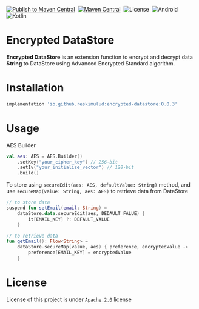 [![Publish to Maven Central](https://github.com/reskimulud/encrypted-datastore/actions/workflows/publish-gradle.yml/badge.svg)](https://github.com/reskimulud/encrypted-datastore/actions/workflows/publish-gradle.yml)&nbsp;
[![Maven Central](https://img.shields.io/maven-central/v/io.github.reskimulud/encrypted-datastore.svg?label=Maven%20Central)](https://search.maven.org/search?q=g:%22io.github.reskimulud%22%20AND%20a:%22encrypted-datastore%22)&nbsp;
![License](https://img.shields.io/github/license/reskimulud/encrypted-datastore?logo=github)&nbsp;
![Android](https://img.shields.io/badge/Android-3DDC84?logo=android&logoColor=white)&nbsp;
![Kotlin](https://img.shields.io/badge/kotlin-%230095D5.svg?logo=kotlin&logoColor=white)&nbsp;

# Encrypted DataStore

**Encrypted DataStore** is an extension function to encrypt and decrypt data **String** to DataStore using Advanced Encrypted Standard algorithm.

# Installation

```groovy
implementation 'io.github.reskimulud:encrypted-datastore:0.0.3'
```

# Usage

AES Builder

```kotlin
val aes: AES = AES.Builder()
    .setKey("your_cipher_key") // 256-bit
    .setIv("your_initialize_vector") // 128-bit
    .build()
```

To store using `secureEdit(aes: AES, defaultValue: String)` method, and use `secureMap(value: String, aes: AES)` to retrieve data from DataStore

```kotlin
// to store data
suspend fun setEmail(email: String) =
    dataStore.data.secureEdit(aes, DEDAULT_FALUE) {
        it[EMAIL_KEY] ?: DEFAULT_VALUE
    }

// to retrieve data
fun getEmail(): Flow<String> =
    dataStore.secureMap(value, aes) { preference, encryptedValue ->
        preference[EMAIL_KEY] = encryptedValue
    }
```

# License

License of this project is under [`Apache 2.0`](https://github.com/reskimulud/encrypted-datastore/blob/master/LICENSE) license
